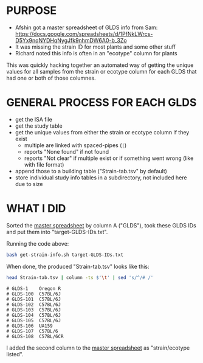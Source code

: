 
# PURPOSE  

- Afshin got a master spreadsheet of GLDS info from Sam: https://docs.google.com/spreadsheets/d/1PfNkLWrcs-D5Yx9nqNYDHqNygJfk9nhmDW6A0-b_3Zo  
- It was missing the strain ID for most plants and some other stuff  
- Richard noted this info is often in an "ecotype" column for plants  

This was quickly hacking together an automated way of getting the unique values for all samples from the strain or ecotype column for each GLDS that had one or both of those columnes.  

# GENERAL PROCESS FOR EACH GLDS  

- get the ISA file
- get the study table
- get the unique values from either the strain or ecotype column if they exist
  - multiple are linked with spaced-pipes (` | `)
  - reports "None found" if not found
  - reports "Not clear" if multiple exist or if something went wrong (like with file format)
- append those to a building table ("Strain-tab.tsv" by default)
- store individual study info tables in a subdirectory, not included here due to size


# WHAT I DID  

Sorted the [master spreadsheet](https://docs.google.com/spreadsheets/d/1PfNkLWrcs-D5Yx9nqNYDHqNygJfk9nhmDW6A0-b_3Zo) by column A ("GLDS"), took these GLDS IDs and put them into "target-GLDS-IDs.txt".

Running the code above:
```bash
bash get-strain-info.sh target-GLDS-IDs.txt
```

When done, the produced "Strain-tab.tsv" looks like this:

```bash
head Strain-tab.tsv | column -ts $'\t' | sed 's/^/# /'
```
```
# GLDS-1    Oregon R
# GLDS-100  C57BL/6J
# GLDS-101  C57BL/6J
# GLDS-102  C57BL/6J
# GLDS-103  C57BL/6J
# GLDS-104  C57BL/6J
# GLDS-105  C57BL/6J
# GLDS-106  UA159
# GLDS-107  C57BL/6
# GLDS-108  C57BL/6CR
```

I added the second column to the [master spreadsheet](https://docs.google.com/spreadsheets/d/1PfNkLWrcs-D5Yx9nqNYDHqNygJfk9nhmDW6A0-b_3Zo) as "strain/ecotype listed". 

